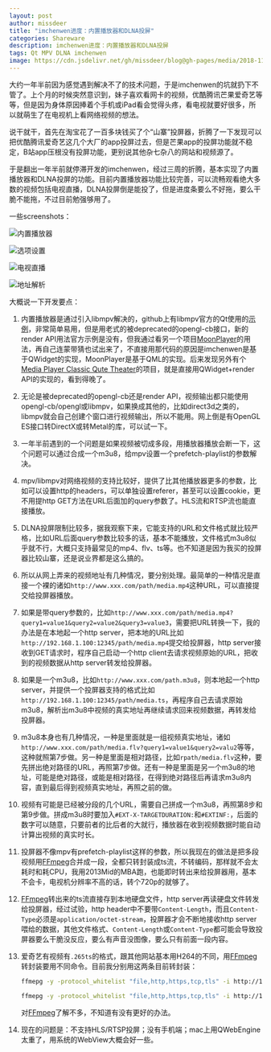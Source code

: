 ```yaml
---
layout: post
author: missdeer
title: "imchenwen进度：内置播放器和DLNA投屏"
categories: Shareware
description: imchenwen进度：内置播放器和DLNA投屏
tags: Qt MPV DLNA imchenwen
image: https://cdn.jsdelivr.net/gh/missdeer/blog@gh-pages/media/2018-11-13/builtinplayer.jpg
---
```


大约一年半前因为感觉遇到解决不了的技术问题，于是imchenwen的坑就扔下不管了。上个月的时候突然意识到，妹子喜欢看网卡的视频，优酷腾讯芒果爱奇艺等等，但是因为身体原因捧着个手机或iPad看会觉得头疼，看电视就要好很多，所以就萌生了在电视机上看网络视频的想法。

说干就干，首先在淘宝花了一百多块钱买了个“山寨”投屏器，折腾了一下发现可以把优酷腾讯爱奇艺这几个大厂的app投屏过去，但是芒果app的投屏功能就不稳定，B站app压根没有投屏功能，更别说其他杂七杂八的网站和视频源了。

于是翻出一年半前就停滞开发的imchenwen，经过三周的折腾，基本实现了内置播放器和DLNA投屏的功能。目前内置播放器功能比较完善，可以流畅观看绝大多数的视频包括电视直播，DLNA投屏倒是能投了，但是进度条要么不好拖，要么干脆不能拖，不过目前勉强够用了。

一些screenshots：

![内置播放器](https://cdn.jsdelivr.net/gh/missdeer/blog@gh-pages/media/2018-11-13/builtinplayer.jpg)

![选项设置](https://cdn.jsdelivr.net/gh/missdeer/blog@gh-pages/media/2018-11-13/configuration.png)

![电视直播](https://cdn.jsdelivr.net/gh/missdeer/blog@gh-pages/media/2018-11-13/livetv.png)

![地址解析](https://cdn.jsdelivr.net/gh/missdeer/blog@gh-pages/media/2018-11-13/resolved.png)

大概说一下开发要点：

1. 内置播放器是通过引入libmpv解决的，github上有libmpv官方的Qt使用的[示例](https://github.com/mpv-player/mpv-examples/tree/master/libmpv/qt_opengl)，非常简单易用，但是用老式的被deprecated的opengl-cb接口，新的render API用法官方示例是没有，但我通过看另一个项目[MoonPlayer](https://github.com/coslyk/moonplayer)的用法，再自己连蒙带猜也试出来了，不直接用那代码的原因是imchenwen是基于QWidget的实现，MoonPlayer是基于QML的实现。后来发现另外有个[Media Player Classic Qute Theater](https://github.com/cmdrkotori/mpc-qt)的项目，就是直接用QWidget+render API的实现的，看到得晚了。

2. 无论是被deprecated的opengl-cb还是render API，视频输出都只能使用opengl-cb/opengl或libmpv，如果换成其他的，比如direct3d之类的，libmpv就会自己创建个窗口进行视频输出，所以不能用。网上倒是有OpenGL ES接口转DirectX或转Metal的库，可以试一下。

3. 一年半前遇到的一个问题是如果视频被切成多段，用播放器播放会断一下，这个问题可以通过合成一个m3u8，给mpv设置一个prefetch-playlist的参数解决。

4. mpv/libmpv对网络视频的支持比较好，提供了比其他播放器更多的参数，比如可以设置http的headers，可以单独设置referer，甚至可以设置cookie，更不用提http GET方法在URL后面加的query参数了。HLS流和RTSP流也能直接播放。

5. DLNA投屏限制比较多，据我观察下来，它能支持的URL和文件格式就比较严格，比如URL后面query参数比较多的话，基本不能播放，文件格式m3u8似乎就不行，大概只支持最常见的mp4、flv、ts等。也不知道是因为我买的投屏器比较山寨，还是说业界都是这么搞的。

6. 所以从网上弄来的视频地址有几种情况，要分别处理。最简单的一种情况是直接一个裸的诸如`http://www.xxx.com/path/media.mp4`这种URL，可以直接提交给投屏器播放。

7. 如果是带query参数的，比如`http://www.xxx.com/path/media.mp4?query1=value1&query2=value2&query3=value3`，需要把URL转换一下，我的办法是在本地起一个http server，把本地的URL比如`http://192.168.1.100:12345/path/media.mp4`提交给投屏器，http server接收到GET请求时，程序自己启动一个http client去请求视频原始的URL，把收到的视频数据从http server转发给投屏器。

8. 如果是一个m3u8，比如`http://www.xxx.com/path.m3u8`，则本地起一个http server，并提供一个投屏器支持的格式比如`http://192.168.1.100:12345/path/media.ts`，再程序自己去请求原始m3u8，解析出m3u8中视频的真实地址再继续请求回来视频数据，再转发给投屏器。

9. m3u8本身也有几种情况，一种是里面就是一组视频真实地址，诸如`http://www.xxx.com/path/media.flv?query1=value1&query2=valu2`等等，这种就照第7步做。另一种是里面是相对路径，比如`rpath/media.flv`这种，要先拼出绝对路径的URL，再照第7步做。还有一种是里面是另一个m3u8的地址，可能是绝对路径，或能是相对路径，在得到绝对路径后再请求m3u8内容，直到最后得到视频真实地址，再照之前的做。

10. 视频有可能是已经被分段的几个URL，需要自己拼成一个m3u8，再照第8步和第9步做。拼成m3u8时要加入`#EXT-X-TARGETDURATION:`和`#EXTINF:`，后面的数字可以随意，只要前者的比后者的大就行，播放器在收到视频数据时能自动计算出视频的真实时长。

11. 投屏器不像mpv有prefetch-playlist这样的参数，所以我现在的做法是把多段视频用[FFmpeg](https://www.ffmpeg.org/)合并成一段，全都只转封装成ts流，不转编码，那样就不会太耗时和耗CPU，我用2013Mid的MBA跑，也能即时转出来给投屏器用，基本不会卡，电视机分辨率不高的话，转个720p的就够了。

12. [FFmpeg](https://www.ffmpeg.org/)转出来的ts流直接存到本地硬盘文件，http server再读硬盘文件转发给投屏器，经过试验，http header中不要带`Content-Length`，而且`Content-Type`必须是`application/octet-stream`，投屏器才会不断地接收http server喂给的数据，其他文件格式、`Content-Length`或`Content-Type`都可能会导致投屏器要么干脆没反应，要么有声音没图像，要么只有前面一段内容。

13. 爱奇艺有视频有`.265ts`的格式，跟其他网站基本用H264的不同，用[FFmpeg](https://www.ffmpeg.org/)转封装要用不同命令。目前我分别用这两条目前转封装：

    ```bash
    ffmepg -y -protocol_whitelist "file,http,https,tcp,tls" -i http://127.0.0.1:12345/media.m3u8 -c:v libx265 -c:a aac -copy ts media.ts
    ```

    ```bash
    ffmepg -y -protocol_whitelist "file,http,https,tcp,tls" -i http://127.0.0.1:12345/media.m3u8 -c:v copy -c:a aac -copy ts media.ts
    ```

    对[FFmpeg](https://www.ffmpeg.org/)了解不多，不知道有没有更好的办法。

14. 现在的问题是：不支持HLS/RTSP投屏；没有手机端；mac上用QWebEngine太重了，用系统的WebView大概会好一些。